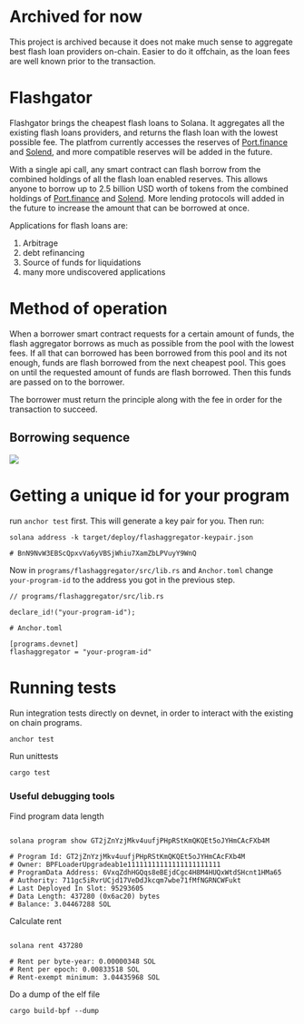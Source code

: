 # Archived for now
This project is archived because it does not make much sense to aggregate best flash loan providers on-chain. Easier to do it offchain, as the loan fees are well known prior to the transaction.

# Flashgator

Flashgator brings the cheapest flash loans to Solana. It aggregates all the existing flash loans providers, and returns the flash loan with the lowest possible fee. The platfrom currently accesses the reserves of [Port.finance](https://port.finance/) and [Solend](https://solend.fi/), and more compatible reserves will be added in the future.

With a single api call, any smart contract can flash borrow from the combined holdings of all the flash loan enabled reserves. This allows anyone to borrow up to 2.5 billion USD worth of tokens from the combined holdings of [Port.finance](https://port.finance/) and [Solend](https://solend.fi/). More lending protocols will added in the future to increase the amount that can be borrowed at once.

Applications for flash loans are:
1. Arbitrage
2. debt refinancing
3. Source of funds for liquidations
4. many more undiscovered applications

# Method of operation
When a borrower smart contract requests for a certain amount of funds, the flash aggregator borrows as much as possible from the pool with the lowest fees. If all that can borrowed has been borrowed from this pool and its not enough, funds are flash borrowed from the next cheapest pool. This goes on until the requested amount of funds are flash borrowed. Then this funds are passed on to the borrower. 

The borrower must return the principle along with the fee in order for the transaction to succeed.

## Borrowing sequence
[![](https://mermaid.ink/img/pako:eNp9Uk1rwzAM_SvCpw2yP5CNwj6Pu_QaCKqtpGaJlcpyxyj973PSZIV21L4I8fTe00MHY9mRKU2kXaJg6c1jK9g_VgHyG1DUWz9gUHhhEf4mAYznet1nBLxyUEGr10NNh3FbY9sKtag8DX-MPXg-9_4jWRQeVqtLjhKscIz1IDxarX3Ys0X1HEpoSesTvmMMd8pfFArAnlPQ-xPzJV1WWMTK7D1GkDGLqOTmQVCGzQypwonlk5WA9zmCZbi49vkXU5w2tPOGkCJFGA1micliHCWaFBzA00ZWgLLxGdpSAZ3fJe-m9SBnxbrNfIrxKy5WbkZ1IyshTRJuxTV-U5iepEfv8pUcRsXKZA89VabMpaMGU6eVqcIxQ9OQrdK781nclA12kQqDSXn9E6wpVRItoPnSZtTxF73M7Wk)](https://mermaid-js.github.io/mermaid-live-editor/edit#pako:eNp9Uk1rwzAM_SvCpw2yP5CNwj6Pu_QaCKqtpGaJlcpyxyj973PSZIV21L4I8fTe00MHY9mRKU2kXaJg6c1jK9g_VgHyG1DUWz9gUHhhEf4mAYznet1nBLxyUEGr10NNh3FbY9sKtag8DX-MPXg-9_4jWRQeVqtLjhKscIz1IDxarX3Ys0X1HEpoSesTvmMMd8pfFArAnlPQ-xPzJV1WWMTK7D1GkDGLqOTmQVCGzQypwonlk5WA9zmCZbi49vkXU5w2tPOGkCJFGA1micliHCWaFBzA00ZWgLLxGdpSAZ3fJe-m9SBnxbrNfIrxKy5WbkZ1IyshTRJuxTV-U5iepEfv8pUcRsXKZA89VabMpaMGU6eVqcIxQ9OQrdK781nclA12kQqDSXn9E6wpVRItoPnSZtTxF73M7Wk)

# Getting a unique id for your program

run `anchor test` first. This will generate a key pair for you. Then run:
```
solana address -k target/deploy/flashaggregator-keypair.json 

# BnN9NvW3EBScQpxvVa6yVBSjWhiu7XamZbLPVuyY9WnQ
```

Now in `programs/flashaggregator/src/lib.rs` and `Anchor.toml` change `your-program-id` to the address you got in the previous step.
```
// programs/flashaggregator/src/lib.rs

declare_id!("your-program-id");
```

```
# Anchor.toml

[programs.devnet]
flashaggregator = "your-program-id"
```


# Running tests


Run integration tests directly on devnet, in order to interact with the existing on chain programs.

```bash
anchor test
```

Run unittests

```bash
cargo test
```


### Useful debugging tools

Find program data length
```shell

solana program show GT2jZnYzjMkv4uufjPHpRStKmQKQEt5oJYHmCAcFXb4M

# Program Id: GT2jZnYzjMkv4uufjPHpRStKmQKQEt5oJYHmCAcFXb4M
# Owner: BPFLoaderUpgradeab1e11111111111111111111111
# ProgramData Address: 6VxqZdhHGQqs8eBEjdCgc4H8M4HUQxWtdSHcnt1HMa65
# Authority: 711gc5iRvrUCjd17VeDdJkcqm7wbe71fMfNGRNCWFukt
# Last Deployed In Slot: 95293605
# Data Length: 437280 (0x6ac20) bytes
# Balance: 3.04467288 SOL
```

Calculate rent
```shell

solana rent 437280

# Rent per byte-year: 0.00000348 SOL
# Rent per epoch: 0.00833518 SOL
# Rent-exempt minimum: 3.04435968 SOL

```


Do a dump of the elf file
```shell
cargo build-bpf --dump
```
